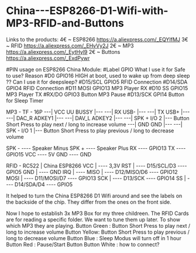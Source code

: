 # China---ESP8266-D1-Wifi-with-MP3-RFID-and-Buttons

Links to the products:
4€ ~ ESP8266 https://a.aliexpress.com/_EQYIfMJ
3€ ~ RFID https://a.aliexpress.com/_EHvVy2J
2€ ~ MP3 https://a.aliexpress.com/_EytHyl9
2€ ~ Buttons https://a.aliexpress.com/_ExdPywr

#PIN usage on ESP8266 China Module:
#Label  	  GPIO  	  What I use it for   Safe to use?  	Reason
#D0	      GPIO16		                    HIGH at boot, used to wake up from deep sleep ?? Can I use it for deepsleep?
#D15/SCL   GPIO5		  RFID Connection
#D14/SDA	  GPIO4		  RFID Connection
#D11 MOSI  GPIO13		MP3 Player RX
#D10 SS    GPIO15		MP3 Player TX
#RX/DO     GPIO3		  Button MP3 Pause
#D13/SCK   GPI14		  Button for Sleep Timer


MP3 - TF - 16P
---| VCC   UU  BUSSY |---
---| RX         USB- |---
---| TX         USB+ |---
---| DAC_R    ADKEY1 |---
---| DAV_L    ADKEY2 |---
---| SPK +     I/O 2 |---       Button Short Press to play next / long to increase volume
---| GND         GND |---
---| SPK -     I/O 1 |---       Button Short Press to play previous / long to decrease volume

SPK - ---- Speaker Minus
SPK + ---- Speaker Plus
RX    ---- GPIO13
TX    ---- GPIO15
VCC   ---- 5V
GND   ---- GND


RFID - RC522 | China ESP8266
        VCC  |  ---- 3,3V
        RST  |  ---- D15/SCL/D3  ---- GPIO5
        GND  |  ---- GND
        IRQ  |  ---- 
        MISO |  ---- D12/MISO/D6 ---- GPIO12
        MOSI |  ---- D11/MOSI/D7 ---- GPIO13
        SCK  |  ---- D13/SCK     ---- GPIO14
        SS   |  ---- D14/SDA/D4  ---- GPIO5

It helped to turn the China ESP8266 D1 Wifi around and see the labels on the backside of the chip. They differ from the ones on the front side.

Now I hope to establish 3x MP3 Box for my three childreen.
The RFID Cards are for reading a specific folder. We want to tune them up later. To show which MP3 they are playing.
Button Green : Button Short Press to play next / long to increase volume
Button Yellow: Button Short Press to play previous / long to decrease volume
Button Blue  : Sleep Modus will turn off in 1 hour
Button Red   : Pause/Start Button
Button White : how to connect?

